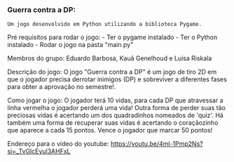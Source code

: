 ### Guerra contra a DP:
    
    
    Um jogo desenvolvido em Python utilizando a biblioteca Pygame.
 
 Pré requisitos para rodar o jogo:
    - Ter o pygame instalado
    - Ter o Python instalado
    - Rodar o jogo na pasta "main.py"

 Membros do grupo:
    Eduardo Barbosa, Kauã Genelhoud e Luísa Riskala

 Descrição do jogo:
    O jogo "Guerra contra a DP" é um jogo de tiro 2D em que o jogador precisa derrotar inimigos (DP) e sobreviver a diferentes fases para obter a aprovação no semestre!. 

 Como jogar o jogo:
    O jogador terá 10 vidas, para cada DP que atravessar a linha vermelha o jogador perderá uma vida! Outra forma de perder suas tão preciosas vidas é acertando um dos quadradinhos nomeados de 'quiz'. Há também uma forma de recuperar suas vidas é acertando o coraçãozinho que aparece a cada 15 pontos. Vence o jogador que marcar 50 pontos!

 Endereço para o vídeo do youtube:
    https://youtu.be/4ml-1Pmp2Ns?si=_TvGlcEyul3AHFxL 
    
    









    

  